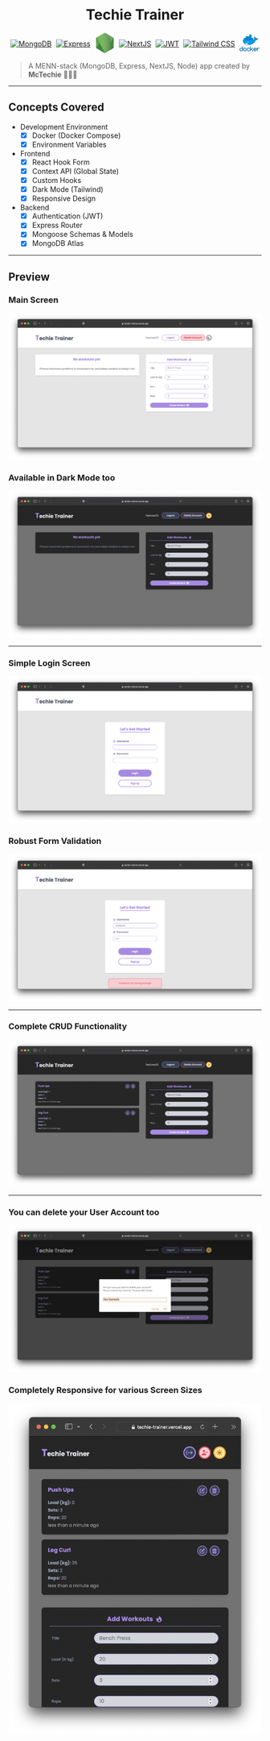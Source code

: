 <h1 align="center">
  Techie Trainer
</h1>
<p style='display: flex; align-items: center; justify-content: space-around;'>
  <a href="https://www.mongodb.com">
    <img alt="MongoDB" src="https://github.com/mongodb/mongo/raw/master/docs/leaf.svg" width="26" />
  </a>
  <a href="https://expressjs.com">
    <img alt="Express" src="https://expressjs.com/images/express-facebook-share.png" width="60" />
  </a>
  <a href="https://nodejs.org/en/">
    <img alt="NodeJS" src="https://raw.githubusercontent.com/github/explore/80688e429a7d4ef2fca1e82350fe8e3517d3494d/topics/nodejs/nodejs.png" width="40" />
  </a>
  <a href="https://nextjs.org/">
    <img alt="NextJS" src="https://camo.githubusercontent.com/92ec9eb7eeab7db4f5919e3205918918c42e6772562afb4112a2909c1aaaa875/68747470733a2f2f6173736574732e76657263656c2e636f6d2f696d6167652f75706c6f61642f76313630373535343338352f7265706f7369746f726965732f6e6578742d6a732f6e6578742d6c6f676f2e706e67" width="40" />
  </a>
  <a href="https://jwt.io">
    <img alt="JWT" src="https://jwt.io/img/pic_logo.svg" width="40" />
  </a>
  <a href="https://tailwindcss.com/">
    <img alt="Tailwind CSS" src="https://avatars.githubusercontent.com/u/67109815?s=200&v=4" width="45" />
  </a>
  <a href="https://docker.com">
    <img alt="Docker" src="https://raw.githubusercontent.com/github/explore/80688e429a7d4ef2fca1e82350fe8e3517d3494d/topics/docker/docker.png" width="40" />
  </a>
</p>

> A MENN-stack (MongoDB, Express, NextJS, Node) app created by **McTechie** 👨‍🎨✨

---

## Concepts Covered

- Development Environment
  - [x] Docker (Docker Compose)
  - [x] Environment Variables
- Frontend
  - [x] React Hook Form
  - [x] Context API (Global State)
  - [x] Custom Hooks
  - [x] Dark Mode (Tailwind)
  - [x] Responsive Design
- Backend
  - [x] Authentication (JWT)
  - [x] Express Router
  - [x] Mongoose Schemas & Models
  - [x] MongoDB Atlas

---

## Preview

### Main Screen

![Main Screen](./assets/main.png)

### Available in Dark Mode too

![Main Screen (Dark Mode)](./assets/main-dark.png)

---

### Simple Login Screen

![Login Screen](./assets/login.png)

### Robust Form Validation

![Login Screen (With Error)](assets/login-error.png)

---

### Complete CRUD Functionality

![CRUD Functionality](./assets/crud.png)

---

### You can delete your User Account too

![Delete User Account](./assets/delete-account.png)

### Completely Responsive for various Screen Sizes

![Responsive Design](./assets/responsive.png)